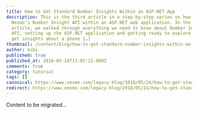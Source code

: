 ```yaml
---
title: How to Get Standard Number Insights Within an ASP.NET App
description: This is the third article in a step-by-step series on how to use
  Nexmo’s Number Insight API within an ASP.NET web application. In the first
  article, we walked through everything we need to know about Number Insight
  API, setting up the ASP.NET application and getting ready to explore how to
  get insights about a phone […]
thumbnail: /content/blog/how-to-get-standard-number-insights-within-an-asp-net-app-dr/Number-Insight-Nexmo-03.png
author: bibi
published: true
published_at: 2018-05-24T13:03:23.000Z
comments: true
category: tutorial
tags: []
canonical: https://www.nexmo.com/legacy-blog/2018/05/24/how-to-get-standard-number-insights-within-an-asp-net-app-dr
redirect: https://www.nexmo.com/legacy-blog/2018/05/24/how-to-get-standard-number-insights-within-an-asp-net-app-dr
---
```


Content to be migrated...
